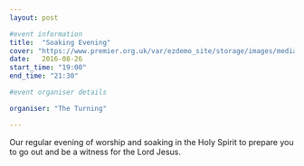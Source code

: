```yaml
---
layout: post

#event information
title:  "Soaking Evening"
cover: "https://www.premier.org.uk/var/ezdemo_site/storage/images/media/images/readingawakening/22123874-1-eng-GB/readingawakening_article_image.jpg"
date:   2016-08-26
start_time: "19:00"
end_time: "21:30"

#event organiser details

organiser: "The Turning"

---
```


Our regular evening of worship and soaking in the Holy Spirit to prepare you to go out and be a witness for the Lord Jesus.
